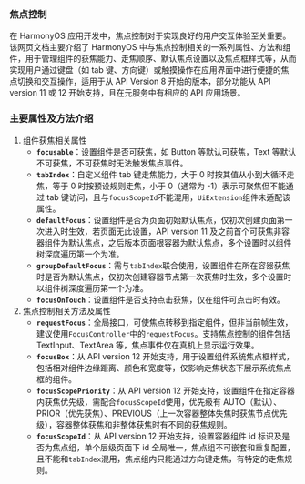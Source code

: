 ### 焦点控制

在 HarmonyOS 应用开发中，焦点控制对于实现良好的用户交互体验至关重要。该网页文档主要介绍了 HarmonyOS 中与焦点控制相关的一系列属性、方法和组件，用于管理组件的获焦能力、走焦顺序、默认焦点设置以及焦点框样式等，从而实现用户通过键盘（如 tab 键、方向键）或触摸操作在应用界面中进行便捷的焦点切换和交互操作，适用于从 API Version 8 开始的版本，部分功能从 API version 11 或 12 开始支持，且在元服务中有相应的 API 应用场景。

### 主要属性及方法介绍

1. 组件获焦相关属性
   - **`focusable`**：设置组件是否可获焦，如 Button 等默认可获焦，Text 等默认不可获焦，不可获焦时无法触发焦点事件。
   - **`tabIndex`**：自定义组件 tab 键走焦能力，大于 0 时按其值从小到大循环走焦，等于 0 时按预设规则走焦，小于 0（通常为 -1）表示可聚焦但不能通过 tab 键访问，且与`focusScopeId`不能混用，`UiExtension`组件未适配该属性。
   - **`defaultFocus`**：设置组件是否为页面初始默认焦点，仅初次创建页面第一次进入时生效，若页面无此设置，API version 11 及之前首个可获焦非容器组件为默认焦点，之后版本页面根容器为默认焦点，多个设置时以组件树深度遍历第一个为准。
   - **`groupDefaultFocus`**：需与`tabIndex`联合使用，设置组件在所在容器获焦时是否为默认焦点，仅初次创建容器节点第一次获焦时生效，多个设置时以组件树深度遍历第一个为准。
   - **`focusOnTouch`**：设置组件是否支持点击获焦，仅在组件可点击时有效。
2. 焦点控制相关方法及属性
   - **`requestFocus`**：全局接口，可使焦点转移到指定组件，但非当前帧生效，建议使用`FocusController`中的`requestFocus`。支持焦点控制的组件包括 TextInput、TextArea 等，焦点事件仅在真机上显示运行效果。
   - **`focusBox`**：从 API version 12 开始支持，用于设置组件系统焦点框样式，包括相对组件边缘距离、颜色和宽度等，仅影响走焦状态下展示系统焦点框的组件。
   - **`focusScopePriority`**：从 API version 12 开始支持，设置组件在指定容器内获焦优先级，需配合`focusScopeId`使用，优先级有 AUTO（默认）、PRIOR（优先获焦）、PREVIOUS（上一次容器整体失焦时获焦节点优先级），容器整体获焦和非整体获焦时有不同的获焦规则。
   - **`focusScopeId`**：从 API version 12 开始支持，设置容器组件 id 标识及是否为焦点组，单个层级页面下 id 全局唯一，焦点组不可嵌套和重复配置，且不能和`tabIndex`混用，焦点组内只能通过方向键走焦，有特定的走焦规则。